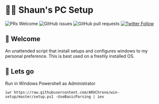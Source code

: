 # 👨‍💻 Shaun's PC Setup

![PRs Welcome](https://img.shields.io/badge/PRs-welcome-brightgreen.svg) ![GitHub issues](https://img.shields.io/github/issues-raw/arxchrono/win-setup.svg) ![GitHub pull requests](https://img.shields.io/github/issues-pr/arxchrono/win-setup.svg) [![Twitter Follow](https://img.shields.io/twitter/follow/devshaun.svg?style=social)](https://twitter.com/devshaun)


## 👋 Welcome

An unattended script that install setups and configures windows to my personal preference. This is best used on a freshly installed OS.

## 🚀 Lets go

Run in Windows Powershell as Administrator

```
iwr https://raw.githubusercontent.com/ARXChrono/win-setup/master/setup.ps1 -UseBasicParsing | iex
```
